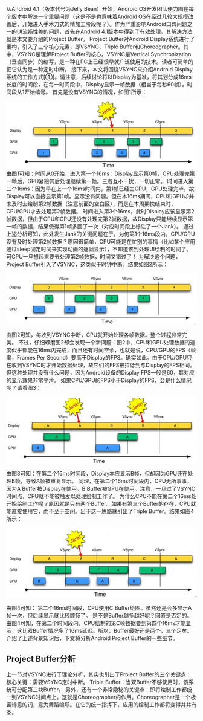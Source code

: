 从Android 4.1（版本代号为Jelly Bean）开始，Android OS开发团队便力图在每个版本中解决一个重要问题（这是不是也意味着Android OS在经过几轮大规模改善后，开始进入手术刀式的精加工阶段呢？）。作为严重影响Android口碑问题之一的UI流畅性差的问题，首先在Android 4.1版本中得到了有效处理。其解决方法就是本文要介绍的Project Butter。
Project Butter对Android Display系统进行了重构，引入了三个核心元素，即VSYNC、Triple Buffer和Choreographer。其中，VSYNC是理解Project Buffer的核心。VSYNC是Vertical Synchronization（垂直同步）的缩写，是一种在PC上已经很早就广泛使用的技术。读者可简单的把它认为是一种定时中断。
接下来，本文将围绕VSYNC来介绍Android Display系统的工作方式[①]。请注意，后续讨论将以Display为基准，将其划分成16ms长度的时间段，在每一时间段中，Display显示一帧数据（相当于每秒60帧）。时间段从1开始编号。
首先是没有VSYNC的情况，如图1所示：

![](./0749b2b9-d67d-4346-bf0f-4eeca19d86c7.png)
由图1可知：时间从0开始，进入第一个16ms：Display显示第0帧，CPU处理完第一帧后，GPU紧接其后处理继续第一帧。三者互不干扰，一切正常。
时间进入第二个16ms：因为早在上一个16ms时间内，第1帧已经由CPU，GPU处理完毕。故Display可以直接显示第1帧。显示没有问题。但在本16ms期间，CPU和GPU却并未及时去绘制第2帧数据（注意前面的空白区），而是在本周期快结束时，CPU/GPU才去处理第2帧数据。
时间进入第3个16ms，此时Display应该显示第2帧数据，但由于CPU和GPU还没有处理完第2帧数据，故Display只能继续显示第一帧的数据，结果使得第1帧多画了一次（对应时间段上标注了一个Jank）。
通过上述分析可知，此处发生Jank的关键问题在于，为何第1个16ms段内，CPU/GPU没有及时处理第2帧数据？原因很简单，CPU可能是在忙别的事情（比如某个应用通过sleep固定时间来实现动画的逐帧显示），不知道该到处理UI绘制的时间了。可CPU一旦想起来要去处理第2帧数据，时间又错过了！
为解决这个问题，Project Buffer引入了VSYNC，这类似于时钟中断。结果如图2所示：

![](./c5a9f361-2468-401a-98c6-af0c69300e1c.png)

由图2可知，每收到VSYNC中断，CPU就开始处理各帧数据。整个过程非常完美。
不过，仔细琢磨图2却会发现一个新问题：图2中，CPU和GPU处理数据的速度似乎都能在16ms内完成，而且还有时间空余，也就是说，CPU/GPU的FPS（帧率，Frames Per Second）要高于Display的FPS。确实如此。由于CPU/GPU只在收到VSYNC时才开始数据处理，故它们的FPS被拉低到与Display的FPS相同。但这种处理并没有什么问题，因为Android设备的Display FPS一般是60，其对应的显示效果非常平滑。
如果CPU/GPU的FPS小于Display的FPS，会是什么情况呢？请看图3：

![](./23dbdb46-015e-4249-a53b-4dfa7d631650.png)

由图3可知：在第二个16ms时间段，Display本应显示B帧，但却因为GPU还在处理B帧，导致A帧被重复显示。
同理，在第二个16ms时间段内，CPU无所事事，因为A Buffer被Display在使用。B Buffer被GPU在使用。注意，一旦过了VSYNC时间点，CPU就不能被触发以处理绘制工作了。
为什么CPU不能在第二个16ms处开始绘制工作呢？原因就是只有两个Buffer。如果有第三个Buffer的存在，CPU就能直接使用它，而不至于空闲。出于这一思路就引出了Triple Buffer。结果如图4所示：

![](./4de6c2fb-8c62-4da8-a591-fda73cbc365b.png)

由图4可知：
第二个16ms时间段，CPU使用C Buffer绘图。虽然还是会多显示A帧一次，但后续显示就比较顺畅了。
是不是Buffer越多越好呢？回答是否定的。由图4可知，在第二个时间段内，CPU绘制的第C帧数据要到第四个16ms才能显示，这比双Buffer情况多了16ms延迟。所以，Buffer最好还是两个，三个足矣。
介绍了上述背景知识后，下文将分析Android Project Buffer的一些细节。
## Project Buffer分析
上一节对VSYNC进行了理论分析，其实也引出了Project Buffer的三个关键点：
核心关键：需要VSYNC定时中断。
Triple Buffer：当双Buffer不够使用时，该系统可分配第三块Buffer。
另外，还有一个非常隐秘的关键点：即将绘制工作都统一到VSYNC时间点上。这就是Choreographer的作用。Choreographer是一个极富诗意的词，意为舞蹈编导。在它的统一指挥下，应用的绘制工作都将变得井井有条。
